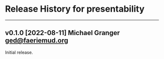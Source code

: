 # Release History for presentability

---

## v0.1.0 [2022-08-11] Michael Granger <ged@faeriemud.org>

Initial release.

